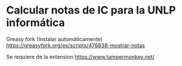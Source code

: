 # Calcular notas de IC para la UNLP informática

Greasy fork (Instalar automáticamente)
https://greasyfork.org/es/scripts/476838-mostrar-notas

Se requiere de la extension https://www.tampermonkey.net/
